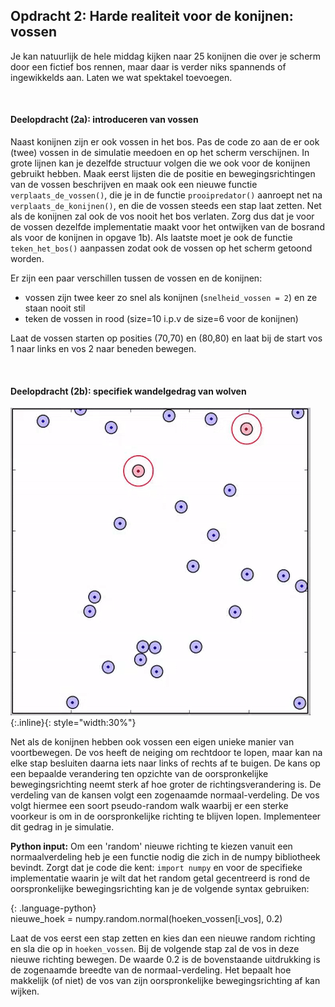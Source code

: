 ## Opdracht 2: Harde realiteit voor de konijnen: vossen

Je kan natuurlijk de hele middag kijken naar 25 konijnen die over je scherm door een fictief bos rennen, maar daar is verder niks spannends of ingewikkelds aan. Laten we wat spektakel toevoegen.

<br>

#### Deelopdracht (2a): introduceren van vossen

Naast konijnen zijn er ook vossen in het bos. Pas de code zo aan de er ook (twee) vossen in de simulatie meedoen en op het scherm verschijnen. In grote lijnen kan je dezelfde structuur volgen die we ook voor de konijnen gebruikt hebben. Maak eerst lijsten die de positie en bewegingsrichtingen van de vossen beschrijven en maak ook een nieuwe functie `verplaats_de_vossen()`, die je in de functie `prooipredator()` aanroept net na `verplaats_de_konijnen()`, en die de vossen steeds een stap laat zetten. Net als de konijnen zal ook de vos nooit het bos verlaten. Zorg dus dat je voor de vossen dezelfde implementatie maakt voor het ontwijken van de bosrand als voor de konijnen in opgave 1b). Als laatste moet je ook de functie `teken_het_bos()` aanpassen zodat ook de vossen op het scherm getoond worden. 

Er zijn een paar verschillen tussen de vossen en de konijnen:

   - vossen zijn twee keer zo snel als konijnen (`snelheid_vossen = 2`) en ze staan nooit stil
   - teken de vossen in rood (size=10 i.p.v de size=6 voor de konijnen)

Laat de vossen starten op posities (70,70) en (80,80) en laat bij de start vos 1 naar links en vos 2 naar beneden bewegen. 

<br>

#### Deelopdracht (2b): specifiek wandelgedrag van wolven

![](konijnenenvossen.gif){:.inline}{: style="width:30%"}

Net als de konijnen hebben ook vossen een eigen unieke manier van voortbewegen. De vos heeft de neiging om rechtdoor te lopen, maar kan na elke stap besluiten daarna iets naar links of rechts af te buigen. De kans op een bepaalde verandering ten opzichte van de oorspronkelijke bewegingsrichting neemt sterk af hoe groter de richtingsverandering is. De verdeling van de kansen volgt een zogenaamde normaal-verdeling. De vos volgt hiermee een soort pseudo-random walk waarbij er een sterke voorkeur is om in de oorspronkelijke richting te blijven lopen. Implementeer dit gedrag in je simulatie.

<b>Python input:</b> Om een 'random' nieuwe richting te kiezen vanuit een normaalverdeling heb je een functie nodig die zich in de numpy bibliotheek bevindt. Zorgt dat je code die kent: `import numpy` en voor de specifieke implementatie waarin je wilt dat het random getal gecentreerd is rond de oorspronkelijke bewegingsrichting kan je de volgende syntax gebruiken:

{: .language-python}   
     nieuwe_hoek = numpy.random.normal(hoeken_vossen[i_vos], 0.2)  

Laat de vos eerst een stap zetten en kies dan een nieuwe random richting en sla die op in `hoeken_vossen`. Bij de volgende stap zal de vos in deze nieuwe richting bewegen. De waarde 0.2 is de bovenstaande uitdrukking is de zogenaamde breedte van de normaal-verdeling. Het bepaalt hoe makkelijk (of niet) de vos van zijn oorspronkelijke bewegingsrichting af kan wijken.

<br>

